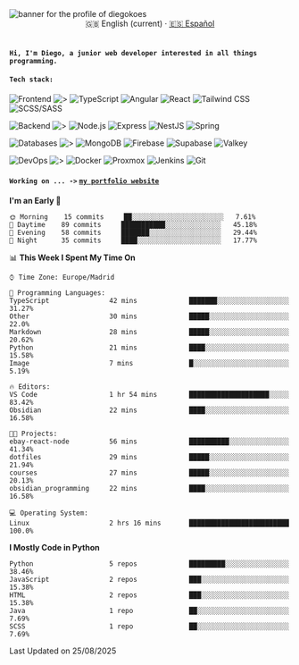 <picture>
 <source media="(prefers-color-scheme: dark)" srcset="https://i.imgur.com/G5n6xUz.png">
 <source media="(prefers-color-scheme: light)" srcset="https://i.imgur.com/8gLfu4u.png">
 <img alt="banner for the profile of diegokoes" src="https://i.imgur.com/G5n6xUz.png">
</picture>

<!-- Language switcher -->
<div align="center">
  <a >🇬🇧 English (current)</a> · <a href="./README_es.md">🇪🇸 Español</a>
</div>
<br>


#### `Hi, I'm Diego, a junior web developer interested in all things programming.`

#### `Tech stack:` 

<!-- Frontend -->
![Frontend   ](https://img.shields.io/badge/Front%20%20%20-20232a?style=for-the-badge&logo=terminal&logoColor=white)
![>](https://img.shields.io/badge/%3E-000000?style=for-the-badge&labelColor=000000&color=000000&logoColor=white&labelWidth=20) 
![TypeScript](https://img.shields.io/badge/typescript-3178C6?style=for-the-badge&logo=typescript&logoColor=white)
![Angular](https://img.shields.io/badge/angular-7E22CE?style=for-the-badge&logo=angular&logoColor=white)
![React](https://img.shields.io/badge/react-20232a?style=for-the-badge&logo=react&logoColor=61DAFB)
![Tailwind CSS](https://img.shields.io/badge/tailwindcss-06B6D4?style=for-the-badge&logo=tailwindcss&logoColor=white)
![SCSS/SASS](https://img.shields.io/badge/scss-CC6699?style=for-the-badge&logo=sass&logoColor=white)
<!-- Backend -->
![Backend    ](https://img.shields.io/badge/Back%20%20%20%20-20232a?style=for-the-badge&logo=terminal&logoColor=white)
![>](https://img.shields.io/badge/%3E-000000?style=for-the-badge&labelColor=000000&color=000000&logoColor=white&labelWidth=20) 
![Node.js](https://img.shields.io/badge/node.js-339933?style=for-the-badge&logo=nodedotjs&logoColor=white)
![Express](https://img.shields.io/badge/express-000000?style=for-the-badge&logo=express&logoColor=white)
![NestJS](https://img.shields.io/badge/nestjs-E0234E?style=for-the-badge&logo=nestjs&logoColor=white)
![Spring](https://img.shields.io/badge/spring-6DB33F?style=for-the-badge&logo=spring&logoColor=white)
<!-- Databases -->
![Databases  ](https://img.shields.io/badge/DB's%20-20232a?style=for-the-badge&logo=terminal&logoColor=white)
![>](https://img.shields.io/badge/%3E-000000?style=for-the-badge&labelColor=000000&color=000000&logoColor=white&labelWidth=20) 
![MongoDB](https://img.shields.io/badge/mongodb-4EA94B?style=for-the-badge&logo=mongodb&logoColor=white)
![Firebase](https://img.shields.io/badge/firebase-FFCA28?style=for-the-badge&logo=firebase&logoColor=black)
![Supabase](https://img.shields.io/badge/supabase-3ECF8E?style=for-the-badge&logo=supabase&logoColor=white)
![Valkey](https://img.shields.io/badge/valkey-DC382D?style=for-the-badge&logo=valkey&logoColor=white)
<!-- DevOps -->
![DevOps     ](https://img.shields.io/badge/DevOps%20%20%20-20232a?style=for-the-badge&logo=terminal&logoColor=white)
![>](https://img.shields.io/badge/%3E-000000?style=for-the-badge&labelColor=000000&color=000000&logoColor=white&labelWidth=20) 
![Docker](https://img.shields.io/badge/docker-2496ED?style=for-the-badge&logo=docker&logoColor=white)
![Proxmox](https://img.shields.io/badge/proxmox-e57000?style=for-the-badge&logo=proxmox&logoColor=white)
![Jenkins](https://img.shields.io/badge/jenkins-D24939?style=for-the-badge&logo=jenkins&logoColor=white)
![Git](https://img.shields.io/badge/git-F05032?style=for-the-badge&logo=git&logoColor=white)

 
#### `Working on ... ->`  [`my portfolio website`](https://github.com/diegokoes/portfolio)


<!--START_SECTION:waka-->
**I'm an Early 🐤** 

```text
🌞 Morning    15 commits     ██░░░░░░░░░░░░░░░░░░░░░░░   7.61% 
🌆 Daytime    89 commits     ███████████░░░░░░░░░░░░░░   45.18% 
🌃 Evening    58 commits     ███████░░░░░░░░░░░░░░░░░░   29.44% 
🌙 Night      35 commits     ████░░░░░░░░░░░░░░░░░░░░░   17.77%

```


📊 **This Week I Spent My Time On** 

```text
⌚︎ Time Zone: Europe/Madrid

💬 Programming Languages: 
TypeScript               42 mins             ███████░░░░░░░░░░░░░░░░░░   31.27% 
Other                    30 mins             █████░░░░░░░░░░░░░░░░░░░░   22.0% 
Markdown                 28 mins             █████░░░░░░░░░░░░░░░░░░░░   20.62% 
Python                   21 mins             ████░░░░░░░░░░░░░░░░░░░░░   15.58% 
Image                    7 mins              █░░░░░░░░░░░░░░░░░░░░░░░░   5.19%

🔥 Editors: 
VS Code                  1 hr 54 mins        ████████████████████░░░░░   83.42% 
Obsidian                 22 mins             ████░░░░░░░░░░░░░░░░░░░░░   16.58%

🐱‍💻 Projects: 
ebay-react-node          56 mins             ██████████░░░░░░░░░░░░░░░   41.34% 
dotfiles                 29 mins             █████░░░░░░░░░░░░░░░░░░░░   21.94% 
courses                  27 mins             █████░░░░░░░░░░░░░░░░░░░░   20.13% 
obsidian_programming     22 mins             ████░░░░░░░░░░░░░░░░░░░░░   16.58%

💻 Operating System: 
Linux                    2 hrs 16 mins       █████████████████████████   100.0%

```

**I Mostly Code in Python** 

```text
Python                   5 repos             █████████░░░░░░░░░░░░░░░░   38.46% 
JavaScript               2 repos             ███░░░░░░░░░░░░░░░░░░░░░░   15.38% 
HTML                     2 repos             ███░░░░░░░░░░░░░░░░░░░░░░   15.38% 
Java                     1 repo              ██░░░░░░░░░░░░░░░░░░░░░░░   7.69% 
SCSS                     1 repo              ██░░░░░░░░░░░░░░░░░░░░░░░   7.69%

```



 Last Updated on 25/08/2025
<!--END_SECTION:waka-->

